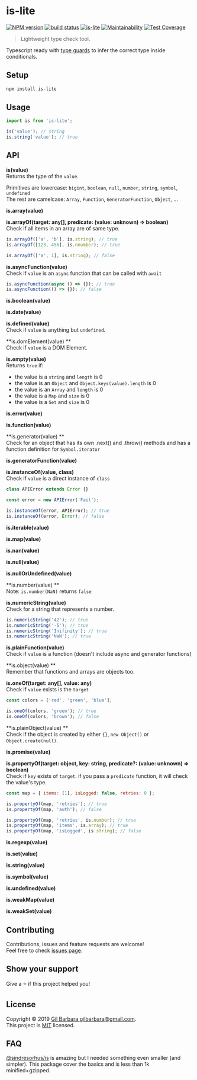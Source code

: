 # is-lite

[![NPM version](https://badge.fury.io/js/is-lite.svg)](https://www.npmjs.com/package/is-lite) [![build status](https://travis-ci.org/gilbarbara/is-lite.svg)](https://travis-ci.org/gilbarbara/is-lite) [![is-lite](https://badgen.net/bundlephobia/minzip/is-lite?label=size)](https://bundlephobia.com/result?p=is-lite) [![Maintainability](https://api.codeclimate.com/v1/badges/7249fdaab7d4edf92bd0/maintainability)](https://codeclimate.com/github/gilbarbara/is-lite/maintainability) [![Test Coverage](https://api.codeclimate.com/v1/badges/7249fdaab7d4edf92bd0/test_coverage)](https://codeclimate.com/github/gilbarbara/is-lite/test_coverage)

> Lightweight type check tool.

Typescript ready with [type guards](http://www.typescriptlang.org/docs/handbook/advanced-types.html#type-guards-and-differentiating-types) to infer the correct type inside conditionals.

## Setup

```bash
npm install is-lite
```

## Usage

```js
import is from 'is-lite';

is('value'); // string
is.string('value'); // true
```

## API

**is(value)**  
Returns the type of the `value`.

Primitives are lowercase: `bigint`, `boolean`, `null`, `number`, `string`, `symbol`, `undefined`  
The rest are camelcase: `Array`, `Function`, `GeneratorFunction`, `Object`, ...

**is.array(value)**  

**is.arrayOf(target: any[], predicate: (value: unknown) => boolean)**  
Check if all items in an array are of same type.

```js
is.arrayOf(['a', 'b'], is.string); // true
is.arrayOf([123, 456], is.nnumber); // true

is.arrayOf(['a', 1], is.string); // false
```

**is.asyncFunction(value)**  
Check if `value` is an `async` function that can be called with `await`

```js
is.asyncFunction(async () => {}); // true
is.asyncFunction(() => {}); // false
```

**is.boolean(value)**  

**is.date(value)**  

**is.defined(value)**  
Check if `value` is anything but `undefined`.

**is.domElement(value)  **  
Check if `value` is a DOM Element.

**is.empty(value)**  
Returns `true` if:

- the value is a `string` and `length` is 0
- the value is an `Object` and `Object.keys(value).length` is 0
- the value is an `Array` and `length` is 0
- the value is a `Map` and `size` is 0
- the value is a `Set` and `size` is 0

**is.error(value)**  

**is.function(value)**  

**is.generator(value)  **  
Check for an object that has its own .next() and .throw() methods and has a function definition for `Symbol.iterator`

**is.generatorFunction(value)**  

**is.instanceOf(value, class)**  
Check if `value` is a direct instance of `class`

```js
class APIError extends Error {}

const error = new APIError('Fail');

is.instanceOf(error, APIError); // true 
is.instanceOf(error, Error); // false 
```

**is.iterable(value)**  

**is.map(value)**  

**is.nan(value)**  

**is.null(value)**  

**is.nullOrUndefined(value)**  

**is.number(value)  **  
Note: `is.number(NaN)` returns `false`

**is.numericString(value)**  
Check for a string that represents a number.

```js
is.numericString('42'); // true
is.numericString('-5'); // true
is.numericString('Inifinity'); // true
is.numericString('NaN'); // true
```

**is.plainFunction(value)**  
Check if `value` is a function (doesn't include async and generator functions)

**is.object(value) **  
Remember that functions and arrays are objects too.

**is.oneOf(target: any[], value: any)**  
Check if `value` exists is the `target`

```js
const colors = ['red', 'green', 'blue'];

is.oneOf(colors, 'green'); // true
is.oneOf(colors, 'brown'); // false
```

**is.plainObject(value) **  
Check if the object is created by either `{}`, `new Object()` or `Object.create(null)`.

**is.promise(value)**  

**is.propertyOf(target: object, key: string, predicate?: (value: unknown) => boolean)**  
Check if `key` exists of `target`. if you pass a `predicate` function, it will check the value's type.

```js
const map = { items: [1], isLogged: false, retries: 0 };

is.propertyOf(map, 'retries'); // true
is.propertyOf(map, 'auth'); // false

is.propertyOf(map, 'retries', is.number); // true
is.propertyOf(map, 'items', is.array); // true
is.propertyOf(map, 'isLogged', is.string); // false
```

**is.regexp(value)**  

**is.set(value)**  

**is.string(value)**  

**is.symbol(value)**  

**is.undefined(value)**  

**is.weakMap(value)**  

**is.weakSet(value)**  

##  Contributing

Contributions, issues and feature requests are welcome!  
Feel free to check [issues page](https://github.com/gilbarbara/is-lite/issues).

## Show your support

Give a ⭐️ if this project helped you!

##  License

Copyright © 2019 [Gil Barbara <gilbarbara@gmail.com>](https://github.com/gilbarbara).  
This project is [MIT](https://github.com/gilbarbara/is-lite/blob/master/LICENSE) licensed.

## FAQ

[@sindresorhus/is](https://github.com/sindresorhus/is) is amazing but I needed something even smaller (and simpler).
This package cover the basics and is less than 1k minified+gzipped.